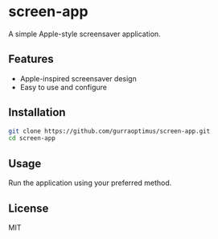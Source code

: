 # screen-app

A simple Apple-style screensaver application.

## Features

- Apple-inspired screensaver design
- Easy to use and configure

## Installation

```bash
git clone https://github.com/gurraoptimus/screen-app.git
cd screen-app
```

## Usage

Run the application using your preferred method.

## License

MIT
